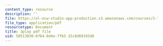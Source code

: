 ```yaml
---
content_type: resource
description: ''
file: https://ol-ocw-studio-app-production.s3.amazonaws.com/courses/2-71-optics-spring-2009/5051303007648d4e7fb515c8d69193d0_8u0Mfs1m_r8.pdf
file_type: application/pdf
resourcetype: Document
title: 3play pdf file
uid: 50513030-0764-8d4e-7fb5-15c8d69193d0
---
```

